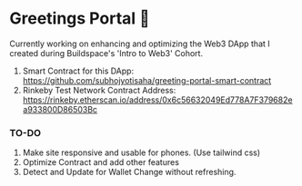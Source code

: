 # Greetings Portal 👋

Currently working on enhancing and optimizing the Web3 DApp that I created during Buildspace's 'Intro to Web3' Cohort.

1. Smart Contract for this DApp: https://github.com/subhojyotisaha/greeting-portal-smart-contract
1. Rinkeby Test Network Contract Address: https://rinkeby.etherscan.io/address/0x6c56632049Ed778A7F379682ea933800D86503Bc

### **TO-DO**

1. Make site responsive and usable for phones. (Use tailwind css)
1. Optimize Contract and add other features
1. Detect and Update for Wallet Change without refreshing.
